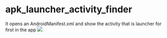 # apk_launcher_activity_finder
It opens an AndroidManifest.xml and show the activity that is launcher for first in the app
<img src="https://i.imgur.com/i5lmuvr.png">
